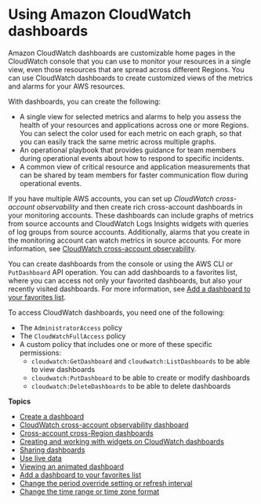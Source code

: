 # Using Amazon CloudWatch dashboards<a name="CloudWatch_Dashboards"></a>

Amazon CloudWatch dashboards are customizable home pages in the CloudWatch console that you can use to monitor your resources in a single view, even those resources that are spread across different Regions\. You can use CloudWatch dashboards to create customized views of the metrics and alarms for your AWS resources\.

With dashboards, you can create the following:
+ A single view for selected metrics and alarms to help you assess the health of your resources and applications across one or more Regions\. You can select the color used for each metric on each graph, so that you can easily track the same metric across multiple graphs\.
+ An operational playbook that provides guidance for team members during operational events about how to respond to specific incidents\.
+ A common view of critical resource and application measurements that can be shared by team members for faster communication flow during operational events\.

If you have multiple AWS accounts, you can set up *CloudWatch cross\-account observability* and then create rich cross\-account dashboards in your monitoring accounts\. These dashboards can include graphs of metrics from source accounts and CloudWatch Logs Insights widgets with queries of log groups from source accounts\. Additionally, alarms that you create in the monitoring account can watch metrics in source accounts\. For more information, see [CloudWatch cross\-account observability](CloudWatch-Unified-Cross-Account.md)\.

 You can create dashboards from the console or using the AWS CLI or `PutDashboard` API operation\. You can add dashboards to a favorites list, where you can access not only your favorited dashboards, but also your recently visited dashboards\. For more information, see [Add a dashboard to your favorites list](https://docs.aws.amazon.com/AmazonCloudWatch/latest/monitoring/add-dashboard-to-favorites.html)\. 

To access CloudWatch dashboards, you need one of the following:
+ The `AdministratorAccess` policy
+ The `CloudWatchFullAccess` policy
+ A custom policy that includes one or more of these specific permissions:
  + `cloudwatch:GetDashboard` and `cloudwatch:ListDashboards` to be able to view dashboards
  + `cloudwatch:PutDashboard` to be able to create or modify dashboards
  + `cloudwatch:DeleteDashboards` to be able to delete dashboards

**Topics**
+ [Create a dashboard](create_dashboard.md)
+ [CloudWatch cross\-account observability dashboard](cloudwatch_crossaccount_dashboard.md)
+ [Cross\-account cross\-Region dashboards](cloudwatch_xaxr_dashboard.md)
+ [Creating and working with widgets on CloudWatch dashboards](create-and-work-with-widgets.md)
+ [Sharing dashboards](cloudwatch-dashboard-sharing.md)
+ [Use live data](cloudwatch-live-data.md)
+ [Viewing an animated dashboard](cloudwatch-animated-dashboard.md)
+ [Add a dashboard to your favorites list](add-dashboard-to-favorites.md)
+ [Change the period override setting or refresh interval](change_dashboard_refresh_interval.md)
+ [Change the time range or time zone format](change_dashboard_time_format.md)
